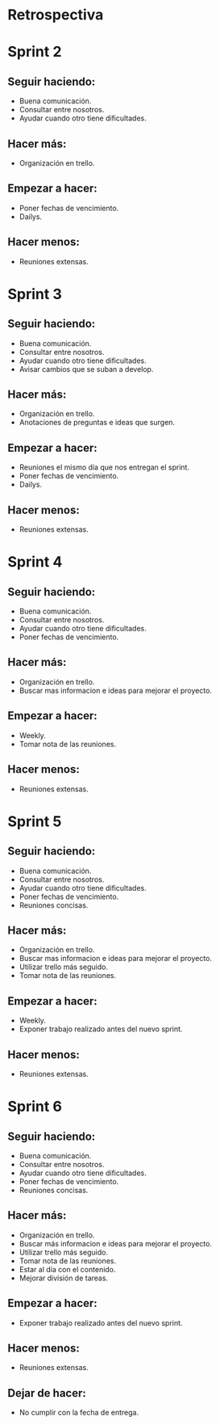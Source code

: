 # Retrospectiva

# Sprint 2

## Seguir haciendo:
- Buena comunicación.
- Consultar entre nosotros.
- Ayudar cuando otro tiene dificultades.

## Hacer más:
- Organización en trello.

## Empezar a hacer:
- Poner fechas de vencimiento.
- Dailys.

## Hacer menos:
- Reuniones extensas.


# Sprint 3

## Seguir haciendo:
- Buena comunicación.
- Consultar entre nosotros.
- Ayudar cuando otro tiene dificultades.
- Avisar cambios que se suban a develop.

## Hacer más:
- Organización en trello.
- Anotaciones de preguntas e ideas que surgen.

## Empezar a hacer:
- Reuniones el mismo día que nos entregan el sprint.
- Poner fechas de vencimiento.
- Dailys.


## Hacer menos:
- Reuniones extensas.


# Sprint 4

## Seguir haciendo:
- Buena comunicación.
- Consultar entre nosotros.
- Ayudar cuando otro tiene dificultades.
- Poner fechas de vencimiento.

## Hacer más:
- Organización en trello.
- Buscar mas informacion e ideas para mejorar el proyecto.

## Empezar a hacer:
- Weekly.
- Tomar nota de las reuniones.

## Hacer menos:
- Reuniones extensas.


# Sprint 5

## Seguir haciendo:
- Buena comunicación.
- Consultar entre nosotros.
- Ayudar cuando otro tiene dificultades.
- Poner fechas de vencimiento.
- Reuniones concisas.

## Hacer más:
- Organización en trello.
- Buscar mas informacion e ideas para mejorar el proyecto.
- Utilizar trello más seguido.
- Tomar nota de las reuniones.

## Empezar a hacer:
- Weekly.
- Exponer trabajo realizado antes del nuevo sprint. 

## Hacer menos:
- Reuniones extensas.


# Sprint 6

## Seguir haciendo:
- Buena comunicación.
- Consultar entre nosotros.
- Ayudar cuando otro tiene dificultades.
- Poner fechas de vencimiento.
- Reuniones concisas.

## Hacer más:
- Organización en trello.
- Buscar más informacion e ideas para mejorar el proyecto.
- Utilizar trello más seguido.
- Tomar nota de las reuniones.
- Estar al día con el contenido.
- Mejorar división de tareas.

## Empezar a hacer:
- Exponer trabajo realizado antes del nuevo sprint. 

## Hacer menos:
- Reuniones extensas.

## Dejar de hacer:
- No cumplir con la fecha de entrega.

